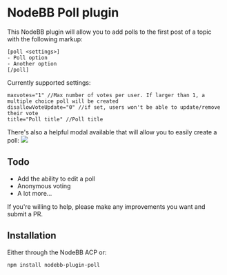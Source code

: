 # NodeBB Poll plugin

This NodeBB plugin will allow you to add polls to the first post of a topic with the following markup:

    [poll <settings>]
    - Poll option
    - Another option
    [/poll]

Currently supported settings:

    maxvotes="1" //Max number of votes per user. If larger than 1, a multiple choice poll will be created
    disallowVoteUpdate="0" //if set, users won't be able to update/remove their vote
    title="Poll title" //Poll title

There's also a helpful modal available that will allow you to easily create a poll:
![](https://i.imgur.com/2fPnWLb.png)

## Todo

- Add the ability to edit a poll
- Anonymous voting
- A lot more...

If you're willing to help, please make any improvements you want and submit a PR.

## Installation

Either through the NodeBB ACP or:

    npm install nodebb-plugin-poll
